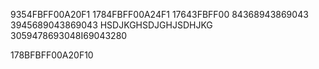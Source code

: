 9354FBFF00A20F1
1784FBFF00A24F1
17643FBFF00
84368943869043
3945689043869043
HSDJKGHSDJGHJSDHJKG
3059478693048I69043280


















































































































178BFBFF00A20F10
